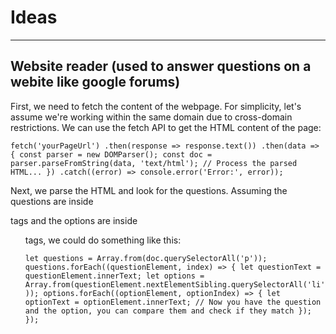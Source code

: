 # Ideas  

---

## Website reader (used to answer questions on a webite like google forums)

First, we need to fetch the content of the webpage. For simplicity, let's assume we're working within the same domain due to cross-domain restrictions. We can use the fetch API to get the HTML content of the page:

``
fetch('yourPageUrl')
   .then(response => response.text())
   .then(data => {
       const parser = new DOMParser();
       const doc = parser.parseFromString(data, 'text/html');
       // Process the parsed HTML...
   })
   .catch((error) => console.error('Error:', error));
   ``

Next, we parse the HTML and look for the questions. Assuming the questions are inside <p> tags and the options are inside <ul> tags, we could do something like this:

``
let questions = Array.from(doc.querySelectorAll('p'));
questions.forEach((questionElement, index) => {
   let questionText = questionElement.innerText;
   let options = Array.from(questionElement.nextElementSibling.querySelectorAll('li'));
   options.forEach((optionElement, optionIndex) => {
       let optionText = optionElement.innerText;
       // Now you have the question and the option, you can compare them and check if they match
   });
});
``
